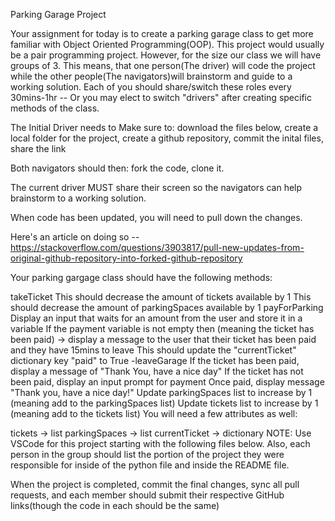 Parking Garage Project

Your assignment for today is to create a parking garage class to get more familiar with Object Oriented Programming(OOP). This project would usually be a pair programming project. However, for the size our class we will have groups of 3. This means, that one person(The driver) will code the project while the other people(The navigators)will brainstorm and guide to a working solution. Each of you should share/switch these roles every 30mins-1hr -- Or you may elect to switch "drivers" after creating specific methods of the class.

The Initial Driver needs to Make sure to: download the files below, create a local folder for the project, create a github repository, commit the inital files, share the link

Both navigators should then: fork the code, clone it.

The current driver MUST share their screen so the navigators can help brainstorm to a working solution.

When code has been updated, you will need to pull down the changes.

Here's an article on doing so -- https://stackoverflow.com/questions/3903817/pull-new-updates-from-original-github-repository-into-forked-github-repository

Your parking gargage class should have the following methods:

takeTicket
This should decrease the amount of tickets available by 1
This should decrease the amount of parkingSpaces available by 1
payForParking
Display an input that waits for an amount from the user and store it in a variable
If the payment variable is not empty then (meaning the ticket has been paid) -> display a message to the user that their ticket has been paid and they have 15mins to leave
This should update the "currentTicket" dictionary key "paid" to True -leaveGarage
If the ticket has been paid, display a message of "Thank You, have a nice day"
If the ticket has not been paid, display an input prompt for payment
Once paid, display message "Thank you, have a nice day!"
Update parkingSpaces list to increase by 1 (meaning add to the parkingSpaces list)
Update tickets list to increase by 1 (meaning add to the tickets list)
You will need a few attributes as well:

tickets -> list
parkingSpaces -> list
currentTicket -> dictionary
NOTE: Use VSCode for this project starting with the following files below. Also, each person in the group should list the portion of the project they were responsible for inside of the python file and inside the README file.

When the project is completed, commit the final changes, sync all pull requests, and each member should submit their respective GitHub links(though the code in each should be the same)

